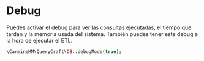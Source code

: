 # Debug

Puedes activar el debug para ver las consultas ejecutadas, el tiempo que tardan y la memoria usada del sistema.
También puedes tener este debug a la hora de ejecutar el ETL.

```php
\CarmineMM\QueryCraft\DB::debugMode(true);
```

